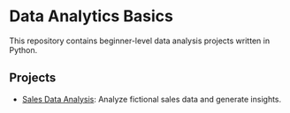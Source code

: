 # Data Analytics Basics

This repository contains beginner-level data analysis projects written in Python.

## Projects

- [Sales Data Analysis](./sales_data_analysis): Analyze fictional sales data and generate insights.
